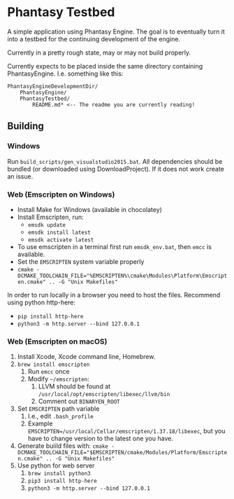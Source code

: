 # Phantasy Testbed
A simple application using Phantasy Engine. The goal is to eventually turn it into a testbed for the continuing development of the engine.

Currently in a pretty rough state, may or may not build properly.

Currently expects to be placed inside the same directory containing PhantasyEngine. I.e. something like this:

~~~
PhantasyEngineDevelopmentDir/
	PhantasyEngine/
	PhantasyTestbed/
		README.md* <-- The readme you are currently reading!
~~~

## Building

### Windows

Run `build_scripts/gen_visualstudio2015.bat`. All dependencies should be bundled (or downloaded using DownloadProject). If it does not work create an issue.

### Web (Emscripten on Windows)

* Install Make for Windows (available in chocolatey)
* Install Emscripten, run:
  * `emsdk update`
  * `emsdk install latest`
  * `emsdk activate latest`
* To use emscripten in a terminal first run `emsdk_env.bat`, then `emcc` is available.
* Set the `EMSCRIPTEN` system variable properly
* `cmake -DCMAKE_TOOLCHAIN_FILE="%EMSCRIPTEN%\cmake\Modules\Platform\Emscripten.cmake" .. -G "Unix Makefiles" `

In order to run locally in a browser you need to host the files. Recommend using python http-here:

* `pip install http-here`
* `python3 -m http.server --bind 127.0.0.1`

### Web (Emscripten on macOS)

1. Install Xcode, Xcode command line, Homebrew.
2. `brew install emscripten`
   1. Run `emcc` once
   2. Modify `~/emscripten`:
      1. LLVM should be found at `/usr/local/opt/emscripten/libexec/llvm/bin`
      2. Comment out `BINARYEN_ROOT`
3. Set `EMSCRIPTEN` path variable
   1. I.e., edit `.bash_profile`
   2. Example `EMSCRIPTEN=/usr/local/Cellar/emscripten/1.37.18/libexec`, but you have to change version to the latest one you have.
4. Generate buiild files with: `cmake -DCMAKE_TOOLCHAIN_FILE="$EMSCRIPTEN/cmake/Modules/Platform/Emscripten.cmake" .. -G "Unix Makefiles"`
5. Use python for web server
   1. `brew install python3`
   2. `pip3 install http-here`
   3. `python3 -m http.server --bind 127.0.0.1`
